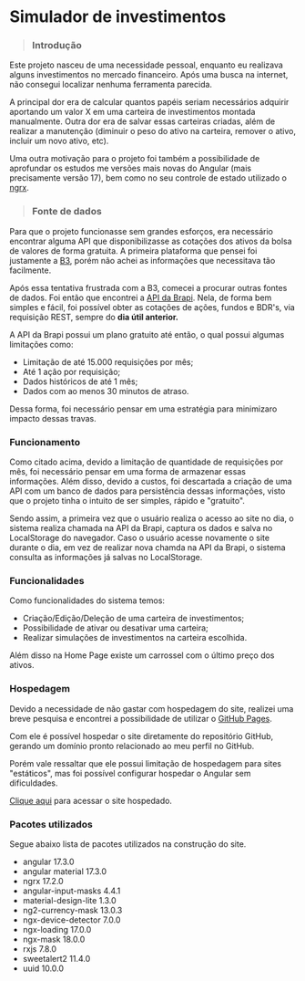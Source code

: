 # Simulador de investimentos

> ### Introdução

Este projeto nasceu de uma necessidade pessoal, enquanto eu realizava alguns investimentos no mercado financeiro. Após uma busca na internet, não consegui localizar nenhuma ferramenta parecida.

A principal dor era de calcular quantos papéis seriam necessários adquirir aportando um valor X em uma carteira de investimentos montada manualmente. Outra dor era de salvar essas carteiras criadas, além de realizar a manutenção (diminuir o peso do ativo na carteira, remover o ativo, incluir um novo ativo, etc).

Uma outra motivação para o projeto foi também a possibilidade de aprofundar os estudos me versões mais novas do Angular (mais precisamente versão 17), bem como no seu controle de estado utilizado o [ngrx](https://ngrx.io/).

> ### Fonte de dados

Para que o projeto funcionasse sem grandes esforços, era necessário encontrar alguma API que disponibilizasse as cotações dos ativos da bolsa de valores de forma gratuita. A primeira plataforma que pensei foi justamente a [B3](https://developers.b3.com.br/), porém não achei as informações que necessitava tão facilmente.

Após essa tentativa frustrada com a B3, comecei a procurar outras fontes de dados. Foi então que encontrei a [API da Brapi](https://brapi.dev/). Nela, de forma bem simples e fácil, foi possível obter as cotações de ações, fundos e BDR's, via requisição REST, sempre do <b>dia útil anterior.</b>

A API da Brapi possui um plano gratuito até então, o qual possui algumas limitações como:

- Limitação de até 15.000 requisições por mês;
- Até 1 ação por requisição;
- Dados históricos de até 1 mês;
- Dados com ao menos 30 minutos de atraso.

Dessa forma, foi necessário pensar em uma estratégia para minimizaro impacto dessas travas.

### Funcionamento

Como citado acima, devido a limitação de quantidade de requisições por mês, foi necessário pensar em uma forma de armazenar essas informações. Além disso, devido a custos, foi descartada a criação de uma API com um banco de dados para persistência dessas informações, visto que o projeto tinha o intuito de ser simples, rápido e "gratuito".

Sendo assim, a primeira vez que o usuário realiza o acesso ao site no dia, o sistema realiza chamada na API da Brapi, captura os dados e salva no LocalStorage do navegador. Caso o usuário acesse novamente o site durante o dia, em vez de realizar nova chamda na API da Brapi, o sistema consulta as informações já salvas no LocalStorage.

### Funcionalidades

Como funcionalidades do sistema temos:
- Criação/Edição/Deleção de uma carteira de investimentos;
- Possibilidade de ativar ou desativar uma carteira;
- Realizar simulações de investimentos na carteira escolhida.

Além disso na Home Page existe um carrossel com o último preço dos ativos.

### Hospedagem

Devido a necessidade de não gastar com hospedagem do site, realizei uma breve pesquisa e encontrei a possibilidade de utilizar o [GitHub Pages](https://pages.github.com/).

Com ele é possível hospedar o site diretamente do repositório GitHub, gerando um domínio pronto relacionado ao meu perfil no GitHub.

Porém vale ressaltar que ele possui limitação de hospedagem para sites "estáticos", mas foi possível configurar hospedar o Angular sem dificuldades.

[Clique aqui](https://gustavoaraujo26.github.io/investment-simulation/home) para acessar o site hospedado.

### Pacotes utilizados

Segue abaixo lista de pacotes utilizados na construção do site.

- angular 17.3.0
- angular material 17.3.0
- ngrx 17.2.0
- angular-input-masks 4.4.1
- material-design-lite 1.3.0
- ng2-currency-mask 13.0.3
- ngx-device-detector 7.0.0
- ngx-loading 17.0.0
- ngx-mask 18.0.0
- rxjs 7.8.0
- sweetalert2 11.4.0
- uuid 10.0.0
